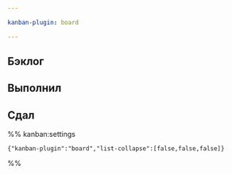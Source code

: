 ```yaml
---

kanban-plugin: board

---
```


## Бэклог



## Выполнил



## Сдал





%% kanban:settings
```
{"kanban-plugin":"board","list-collapse":[false,false,false]}
```
%%